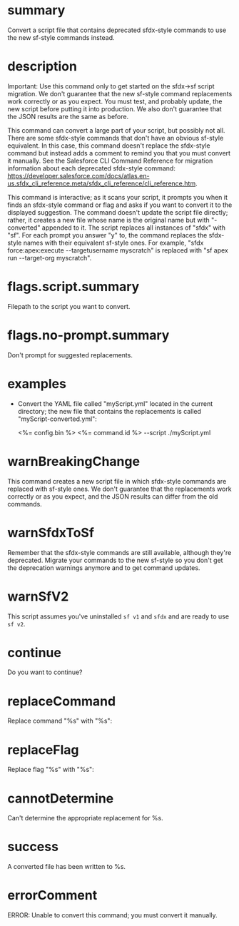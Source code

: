 # summary

Convert a script file that contains deprecated sfdx-style commands to use the new sf-style commands instead. 

# description

Important: Use this command only to get started on the sfdx->sf script migration. We don't guarantee that the new sf-style command replacements work correctly or as you expect. You must test, and probably update, the new script before putting it into production. We also don't guarantee that the JSON results are the same as before. 

This command can convert a large part of your script, but possibly not all. There are some sfdx-style commands that don't have an obvious sf-style equivalent. In this case, this command doesn't replace the sfdx-style command but instead adds a comment to remind you that you must convert it manually. See the Salesforce CLI Command Reference for migration information about each deprecated sfdx-style command: https://developer.salesforce.com/docs/atlas.en-us.sfdx_cli_reference.meta/sfdx_cli_reference/cli_reference.htm.

This command is interactive; as it scans your script, it prompts you when it finds an sfdx-style command or flag and asks if you want to convert it to the displayed suggestion. The command doesn't update the script file directly; rather, it creates a new file whose name is the original name but with "-converted" appended to it. The script replaces all instances of "sfdx" with "sf". For each prompt you answer "y" to, the command replaces the sfdx-style names with their equivalent sf-style ones. For example, "sfdx force:apex:execute --targetusername myscratch" is replaced with "sf apex run --target-org myscratch".  

# flags.script.summary

Filepath to the script you want to convert.

# flags.no-prompt.summary

Don't prompt for suggested replacements.

# examples

- Convert the YAML file called "myScript.yml" located in the current directory; the new file that contains the replacements is called "myScript-converted.yml":

  <%= config.bin %> <%= command.id %> --script ./myScript.yml

# warnBreakingChange

This command creates a new script file in which sfdx-style commands are replaced with sf-style ones. We don't guarantee that the replacements work correctly or as you expect, and the JSON results can differ from the old commands. 

# warnSfdxToSf

Remember that the sfdx-style commands are still available, although they're deprecated. Migrate your commands to the new sf-style so you don't get the deprecation warnings anymore and to get command updates.

# warnSfV2

This script assumes you've uninstalled `sf v1` and `sfdx` and are ready to use `sf v2`.

# continue

Do you want to continue?

# replaceCommand

Replace command "%s" with "%s":

# replaceFlag

Replace flag "%s" with "%s":

# cannotDetermine

Can't determine the appropriate replacement for %s.

# success

A converted file has been written to %s.

# errorComment

ERROR: Unable to convert this command; you must convert it manually. 
